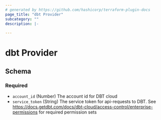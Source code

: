 ```yaml
---
# generated by https://github.com/hashicorp/terraform-plugin-docs
page_title: "dbt Provider"
subcategory: ""
description: |-
  
---
```


# dbt Provider





<!-- schema generated by tfplugindocs -->
## Schema

### Required

- `account_id` (Number) The account id for DBT cloud
- `service_token` (String) The service token for api-requests to DBT. See https://docs.getdbt.com/docs/dbt-cloud/access-control/enterprise-permissions for required permission sets
